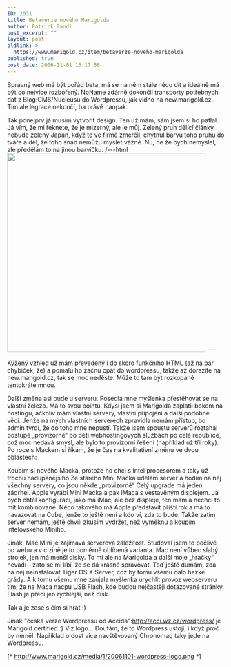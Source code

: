 ```yaml
---
ID: 2031
title: Betaverze nového Marigolda
author: Patrick Zandl
post_excerpt: ""
layout: post
oldlink: >
  https://www.marigold.cz/item/betaverze-noveho-marigolda
published: true
post_date: 2006-11-01 13:17:56
---
```

<texy>Správný web má být pořád beta, má se na něm stále něco dít a ideálně má být co nejvíce rozbořený. NoName zdárně dokončil transporty potřebných dat z Blog:CMS/Nucleusu do Wordpressu, jak vidno na new.marigold.cz. Tím ale legrace nekončí, ba právě naopak.

Tak ponejprv já musím vytvořit design. Ten už mám, sám jsem si ho patlal. Já vím, že mi řeknete, že je mizerný, ale je můj. Zelený pruh dělící články nebude zelený Japan, když to ve firmě zmerčil, chytnul barvu toho pruhu do tváře a děl, že toho snad nemůžu myslet vážně. Nu, ne že bych nemyslel, ale předělám to na jinou barvičku.
/---html
<img width="460" src="http://www.marigold.cz/media/1/20061101-novymarigold.png" />
\---

Kýžený vzhled už mám převedený i do skoro funkčního HTML (až na pár chybiček, že) a pomalu ho začnu cpát do wordpressu, takže až dorazíte na new.marigold.cz, tak se moc neděste. Může to tam být rozkopané tentokráte mnou.

Další změna asi bude u serveru. Posedla mne myšlenka přestěhovat se na vlastní železo. Má to svou pointu. Kdysi jsem si Marigolda zaplatil bokem na hostingu, ačkoliv mám vlastní servery, vlastní připojení a další podobné věci. Jenže na mých vlastních serverech zpravidla nemám přístup, bo admin tvrdí, že do toho mne nepustí. Takže jsem spoustu serverů roztahal postupě „provizorně“ po pěti webhostingových službách po celé republice, což moc nedává smysl, ale bylo to provizorní řešení (například už tři roky). Po roce s Mackem si říkám, že je čas na kvalitativní změnu ve dvou oblastech:

Koupím si nového Macka, protože ho chci s Intel procesorem a taky už trochu nadupanějšího
Ze starého Mini Macka udělám server a hodím na něj všechny servery, co jsou někde „provizorně“
Celý upgrade má jeden zádrhel. Apple vyrábí Mini Macka a pak iMaca s vestavěným displejem. Já bych chtěl konfiguraci, jako má iMac, ale bez displeje, ten mám a nechci to mít kombinované. Něco takového má Apple představit příští rok a má to navazovat na Cube, jenže to ještě není a kdo ví, zda to bude. Takže zatím server nemám, ještě chvíli zkusím vydržet, než vyměknu a koupím intelovského Miniho.

Jinak, Mac Mini je zajímavá serverová záležitost. Studoval jsem to pečlivě po webu a v cizině je to poměrně oblíbená varianta. Mac není vůbec slabý strojek, jen má menší disky. To mi ale na Marigolda a další moje „hračky“ nevadí – zato se mi líbí, že se dá krásně spravovat. Teď ještě dumám, zda na něj neinstalovat Tiger OS X Server, což by tomu všemu dalo hezké grády. A k tomu všemu mne zaujala myšlenka urychlit provoz webserveru tím, že na Maca nacpu USB Flash, kde budou nejčastěji dotazované stránky. Flash je přeci jen rychlejší, než disk.

Tak a je zase s čím si hrát :)

Jinak "česká verze Wordpressu od Accida":http://acci.wz.cz/wordpress/ je Marigold certified :) Viz logo… Doufám, že to Wordpress ustojí, i když proč by neměl. Například o dost více navštěvovaný Chronomag taky jede na Wordpressu.

[* http://www.marigold.cz/media/1/20061101-wordpress-logo.png *]